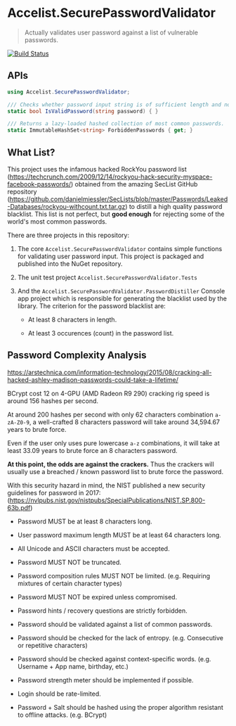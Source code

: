 # Accelist.SecurePasswordValidator

> Actually validates user password against a list of vulnerable passwords.

[![Build Status](https://dev.azure.com/ryanelian/Accelist.SecurePasswordValidator/_apis/build/status/ryanelian.Accelist.SecurePasswordValidator?branchName=master)](https://dev.azure.com/ryanelian/Accelist.SecurePasswordValidator/_build/latest?definitionId=5&branchName=master)

## APIs

```cs
using Accelist.SecurePasswordValidator;

/// Checks whether password input string is of sufficient length and not blacklisted.
static bool IsValidPassword(string password) { }

/// Returns a lazy-loaded hashed collection of most common passwords.
static ImmutableHashSet<string> ForbiddenPasswords { get; }
```

## What List?

This project uses the infamous hacked RockYou password list (https://techcrunch.com/2009/12/14/rockyou-hack-security-myspace-facebook-passwords/) obtained from the amazing SecList GitHub repository (https://github.com/danielmiessler/SecLists/blob/master/Passwords/Leaked-Databases/rockyou-withcount.txt.tar.gz) to distill a high quality password blacklist. This list is not perfect, but **good enough** for rejecting some of the world's most common passwords.

There are three projects in this repository:

1. The core `Accelist.SecurePasswordValidator` contains simple functions for validating user password input. This project is packaged and published into the NuGet repository.

2. The unit test project `Accelist.SecurePasswordValidator.Tests`

3. And the `Accelist.SecurePasswordValidator.PasswordDistiller` Console app project which is responsible for generating the blacklist used by the library. The criterion for the password blacklist are:

    - At least 8 characters in length.

    - At least 3 occurences (count) in the password list.

## Password Complexity Analysis

https://arstechnica.com/information-technology/2015/08/cracking-all-hacked-ashley-madison-passwords-could-take-a-lifetime/

BCrypt cost 12 on 4-GPU (AMD Radeon R9 290) cracking rig speed is around 156 hashes per second.

At around 200 hashes per second with only 62 characters combination `a-zA-Z0-9`, a well-crafted 8 characters password will take around 34,594.67 years to brute force.

Even if the user only uses pure lowercase `a-z` combinations, it will take at least 33.09 years to brute force an 8 characters password.

**At this point, the odds are against the crackers.** Thus the crackers will usually use a breached / known password list to brute force the password.

With this security hazard in mind, the NIST published a new security guidelines for password in 2017: (https://nvlpubs.nist.gov/nistpubs/SpecialPublications/NIST.SP.800-63b.pdf)

- Password MUST be at least 8 characters long.

- User password maximum length MUST be at least 64 characters long.

- All Unicode and ASCII characters must be accepted.

- Password MUST NOT be truncated.

- Password composition rules MUST NOT be limited. (e.g. Requiring mixtures of certain character types) 

- Password MUST NOT be expired unless compromised.

- Password hints / recovery questions are strictly forbidden.

- Password should be validated against a list of common passwords.

- Password should be checked for the lack of entropy. (e.g. Consecutive or repetitive characters)

- Password should be checked against context-specific words. (e.g. Username + App name, birthday, etc.)

- Password strength meter should be implemented if possible.

- Login should be rate-limited.

- Password + Salt should be hashed using the proper algorithm resistant to offline attacks. (e.g. BCrypt)
